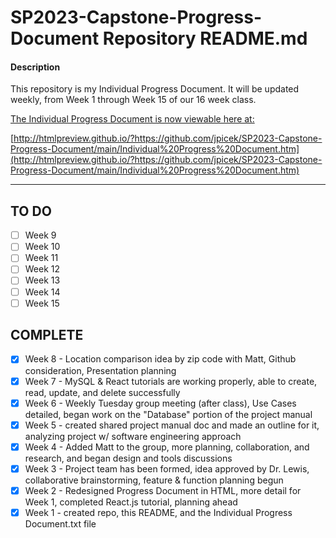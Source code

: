 # SP2023-Capstone-Progress-Document Repository README.md

#### Description
This repository is my Individual Progress Document. It will be updated weekly, from Week 1 through Week 15 of our 16 week class.

[The Individual Progress Document is now viewable here at:](http://htmlpreview.github.io/?https://github.com/jpicek/SP2023-Capstone-Progress-Document/main/Individual%20Progress%20Document.htm)

[http://htmlpreview.github.io/?https://github.com/jpicek/SP2023-Capstone-Progress-Document/main/Individual%20Progress%20Document.htm](http://htmlpreview.github.io/?https://github.com/jpicek/SP2023-Capstone-Progress-Document/main/Individual%20Progress%20Document.htm)

**********
## TO DO

- [ ] Week 9
- [ ] Week 10
- [ ] Week 11
- [ ] Week 12
- [ ] Week 13
- [ ] Week 14
- [ ] Week 15

## COMPLETE
- [x] Week 8 - Location comparison idea by zip code with Matt, Github consideration, Presentation planning
- [x] Week 7 - MySQL & React tutorials are working properly, able to create, read, update, and delete successfully
- [x] Week 6 - Weekly Tuesday group meeting (after class), Use Cases detailed, began work on the "Database" portion of the project manual
- [x] Week 5 - created shared project manual doc and made an outline for it, analyzing project w/ software engineering approach
- [x] Week 4 - Added Matt to the group, more planning, collaboration, and research, and began design and tools discussions
- [x] Week 3 - Project team has been formed, idea approved by Dr. Lewis, collaborative brainstorming, feature & function planning begun
- [x] Week 2 - Redesigned Progress Document in HTML, more detail for Week 1, completed React.js tutorial, planning ahead
- [x] Week 1 - created repo, this README, and the Individual Progress Document.txt file
